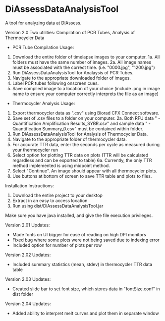 # DiAssessDataAnalysisTool

A tool for analyzing data at DiAssess.

Version 2.0
Two utilities: Compilation of PCR Tubes, Analysis of Thermocycler Data
- PCR Tube Compilation Usage:
1. Download the entire folder of timelapse images to your computer.
	1a. All folders must have the same number of images.
	2a. All image names must be associated with the correct time. (i.e. "0000.jpg", "1200.jpg")
2. Run DiAssessDataAnalysisTool for Analaysis of PCR Tubes. 
3. Navigate to the appropriate downloaded folder of images.
4. Label PCR tubes following onscreen cues.
5. Save compiled image to a location of your choice (include .png in image name to ensure your computer correctly interprets the file as an image)

- Thermocycler Analysis Usage:
1. Export thermocycler data as ".csv" using Biorad CFX Connect software. 
2. Save set of .csv files to a folder on your computer. 
	2a. Both RFU data "<EXPERIMENT NAME> - Quantification Amplification Results_SYBR.csv" and
	sample data "<EXPERIMENT NAME> - Quantification Summary_0.csv" must be contained within folder.
3. Run DiAssessDataAnalysisTool for Analysis of Thermocycler Data.
4. Navigate to the appropriate folder of thermocycler data.
5. For accurate TTR data, enter the seconds per cycle as measured during your thermocycler run
6. Select option for plotting TTR data on plots (TTR will be calculated regardless and can be exported to table)
	6a. Currently, the only TTR method implemented is using midpoint method. 
7. Select "Continue". An image should appear with all thermocycler plots. 
8. Use buttons at bottom of screen to save TTR table and plots to files. 


Installation Instructions:
1. Download the entire project to your desktop
2. Extract in an easy to access location
3. Run using dist/DiAssessDataAnalysisTool.jar

Make sure you have java installed, and give the file execution privileges.

Version 2.01 Updates:
- Made fonts on UI bigger for ease of reading on high DPI monitors
- Fixed bug where some plots were not being saved due to indexing error
- Included option for number of plots per row

Version 2.02 Updates:
- Included summary statistics (mean, stdev) in thermocycler TTR data table

Version 2.03 Updates:
- Created slide bar to set font size, which stores data in "fontSize.conf" in dist folder

Version 2.04 Updates:
- Added ability to interpret melt curves and plot them in separate window